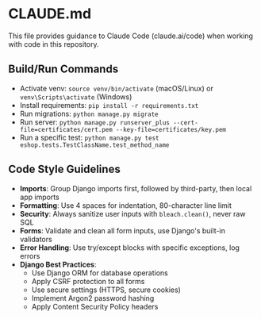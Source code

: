 # CLAUDE.md

This file provides guidance to Claude Code (claude.ai/code) when working with code in this repository.

## Build/Run Commands
- Activate venv: `source venv/bin/activate` (macOS/Linux) or `venv\Scripts\activate` (Windows)
- Install requirements: `pip install -r requirements.txt`
- Run migrations: `python manage.py migrate`
- Run server: `python manage.py runserver_plus --cert-file=certificates/cert.pem --key-file=certificates/key.pem`
- Run a specific test: `python manage.py test eshop.tests.TestClassName.test_method_name`

## Code Style Guidelines
- **Imports**: Group Django imports first, followed by third-party, then local app imports
- **Formatting**: Use 4 spaces for indentation, 80-character line limit
- **Security**: Always sanitize user inputs with `bleach.clean()`, never raw SQL
- **Forms**: Validate and clean all form inputs, use Django's built-in validators
- **Error Handling**: Use try/except blocks with specific exceptions, log errors
- **Django Best Practices**: 
  - Use Django ORM for database operations
  - Apply CSRF protection to all forms
  - Use secure settings (HTTPS, secure cookies)
  - Implement Argon2 password hashing
  - Apply Content Security Policy headers